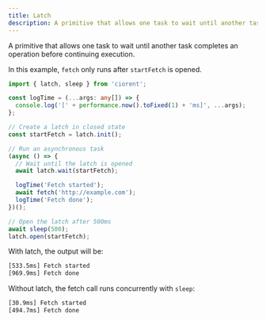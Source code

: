 ```yaml
---
title: Latch
description: A primitive that allows one task to wait until another task completes an operation before continuing execution.
---
```

A primitive that allows one task to wait until another task completes an operation before continuing execution.

In this example, `fetch` only runs after `startFetch` is opened.
```ts {8, 13, 22}
import { latch, sleep } from 'ciorent';

const logTime = (...args: any[]) => {
  console.log('[' + performance.now().toFixed(1) + 'ms]', ...args);
};

// Create a latch in closed state
const startFetch = latch.init();

// Run an asynchronous task
(async () => {
  // Wait until the latch is opened
  await latch.wait(startFetch);

  logTime('Fetch started');
  await fetch('http://example.com');
  logTime('Fetch done');
})();

// Open the latch after 500ms
await sleep(500);
latch.open(startFetch);
```

With latch, the output will be:
```txt showLineNumbers=false
[533.5ms] Fetch started
[969.9ms] Fetch done
```

Without latch, the fetch call runs concurrently with `sleep`:
```txt showLineNumbers=false
[30.9ms] Fetch started
[494.7ms] Fetch done
```
